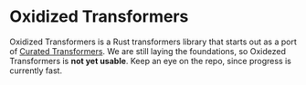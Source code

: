 # Oxidized Transformers

Oxidized Transformers is a Rust transformers library that starts out as
a port of [Curated Transformers](https://github.com/explosion/curated-transformers/tree/main).
We are still laying the foundations, so Oxidezed Transformers is **not yet
usable**. Keep an eye on the repo, since progress is currently fast.
